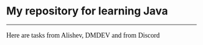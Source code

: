 <h1>My repository for learning Java</h1>
<hr>
<span style="font-size: large; font-family: Cambria,serif"><p>Here are tasks from Alishev, DMDEV and from Discord</p></span>
